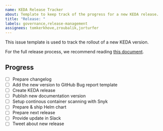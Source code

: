 ```yaml
---
name: KEDA Release Tracker
about: Template to keep track of the progress for a new KEDA release.
title: "Release: "
labels: governance,release-management
assignees: tomkerkhove,zroubalik,jorturfer
---
```


This issue template is used to track the rollout of a new KEDA version.

For the full release process, we recommend reading [this document](https://github.com/kedacore/keda/blob/main/RELEASE-PROCESS.MD).

## Progress

- [ ] Prepare changelog
- [ ] Add the new version to GitHub Bug report template
- [ ] Create KEDA release
- [ ] Publish new documentation version
- [ ] Setup continous container scanning with Snyk
- [ ] Prepare & ship Helm chart
- [ ] Prepare next release
- [ ] Provide update in Slack
- [ ] Tweet about new release
